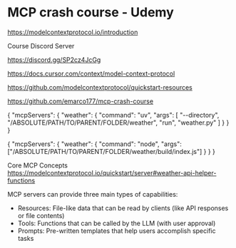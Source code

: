 # MCP crash course - Udemy

https://modelcontextprotocol.io/introduction

Course Discord Server

https://discord.gg/SP2cz4JcGg

https://docs.cursor.com/context/model-context-protocol

https://github.com/modelcontextprotocol/quickstart-resources


https://github.com/emarco177/mcp-crash-course



{
  "mcpServers": {
    "weather": {
      "command": "uv",
      "args": [
        "--directory",
        "/ABSOLUTE/PATH/TO/PARENT/FOLDER/weather",
        "run",
        "weather.py"
      ]
    }
  }
}


{
  "mcpServers": {
    "weather": {
      "command": "node",
      "args": ["/ABSOLUTE/PATH/TO/PARENT/FOLDER/weather/build/index.js"]
    }
  }
}



Core MCP Concepts
https://modelcontextprotocol.io/quickstart/server#weather-api-helper-functions


MCP servers can provide three main types of capabilities:
- Resources: File-like data that can be read by clients (like API responses or file contents)
- Tools: Functions that can be called by the LLM (with user approval)
- Prompts: Pre-written templates that help users accomplish specific tasks
